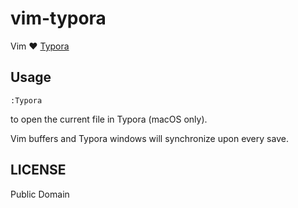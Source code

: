 # vim-typora

Vim ❤️ [Typora][typora]


Usage
-----

```
:Typora
```

to open the current file in Typora (macOS only).

Vim buffers and Typora windows will synchronize upon every save.


LICENSE
-------

Public Domain


[typora]: https://www.typora.io/

